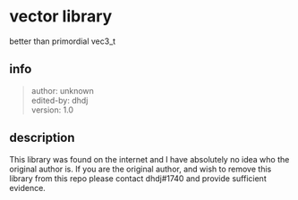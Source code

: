 # vector library

better than primordial vec3_t

## info

> author: unknown\
> edited-by: dhdj\
> version: 1.0

## description

This library was found on the internet and I have absolutely no idea who the original author is.
If you are the original author, and wish to remove this library from this repo please contact dhdj#1740 and provide sufficient evidence.